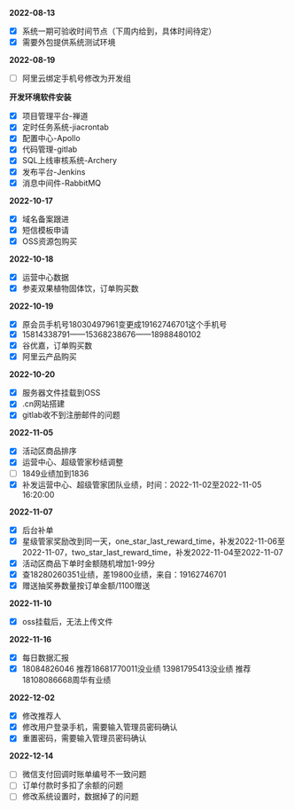**2022-08-13**

- [x] 系统一期可验收时间节点（下周内给到，具体时间待定）
- [x] 需要外包提供系统测试环境

**2022-08-19**

- [ ] 阿里云绑定手机号修改为开发组

**开发环境软件安装**

- [x] 项目管理平台-禅道
- [x] 定时任务系统-jiacrontab
- [x] 配置中心-Apollo
- [x] 代码管理-gitlab
- [x] SQL上线审核系统-Archery
- [x] 发布平台-Jenkins
- [x] 消息中间件-RabbitMQ

**2022-10-17**

- [x] 域名备案跟进
- [x] 短信模板申请
- [x] OSS资源包购买

**2022-10-18**

- [x] 运营中心数据
- [x] 参麦双果植物固体饮，订单购买数

**2022-10-19**

- [x] 原会员手机号18030497961变更成19162746701这个手机号
- [x] 15814338791——15368238676——18988480102
- [x] 谷优嘉，订单购买数
- [x] 阿里云产品购买

**2022-10-20**

- [x] 服务器文件挂载到OSS
- [x] .cn网站搭建
- [x] gitlab收不到注册邮件的问题

**2022-11-05**

- [x] 活动区商品排序
- [x] 运营中心、超级管家秒结调整
- [ ] 1849业绩加到1836
- [x] 补发运营中心、超级管家团队业绩，时间：2022-11-02至2022-11-05 16:20:00

**2022-11-07**

- [x] 后台补单
- [x] 星级管家奖励改到同一天，one_star_last_reward_time，补发2022-11-06至2022-11-07，two_star_last_reward_time，补发2022-11-04至2022-11-07
- [x] 活动区商品下单时金额随机增加1-99分
- [x] 查18280260351业绩，差19800业绩，来自：19162746701
- [x] 赠送抽奖券数量按订单金额/1100赠送

**2022-11-10**

- [x] oss挂载后，无法上传文件

**2022-11-16**

- [x] 每日数据汇报
- [x] 18084826046 推荐18681770011没业绩 13981795413没业绩 推荐18108086668周华有业绩

**2022-12-02**

- [x] 修改推荐人
- [x] 修改用户登录手机，需要输入管理员密码确认
- [x] 重置密码，需要输入管理员密码确认

**2022-12-14**

- [ ] 微信支付回调时账单编号不一致问题
- [ ] 订单付款时多扣了余额的问题
- [ ] 修改系统设置时，数据掉了的问题
